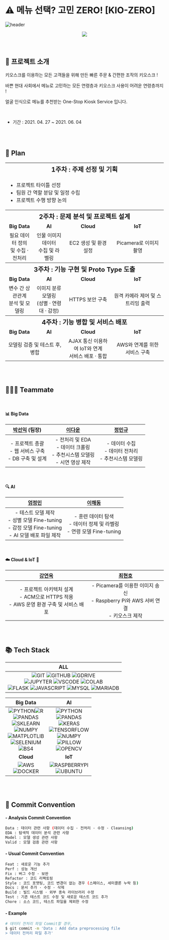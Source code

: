 # :warning: 메뉴 선택? 고민 ZERO! [KIO-ZERO]

![header](https://capsule-render.vercel.app/api?type=waving&color=FFD159&height=250&text=[KIO-ZERO]%20Project&&fontAlignY=45&desc=Multi%20Campus&Desc&descAlignY=25&descAlign=22)

<div align="center">
  <img src="https://user-images.githubusercontent.com/76501345/120985259-68bb1b00-c7b6-11eb-857c-f506df30dfb6.png">
</div>

<br>

<br>

## :pushpin: 프로젝트 소개

키오스크를 이용하는 모든 고객들을 위해 만든 빠른 주문 & 간편한 조작의 키오스크 !

바쁜 현대 사회에서 메뉴로 고민하는 모든 연령층과 키오스크 사용이 어려운 연령층까지 !

얼굴 인식으로 메뉴를 추천받는 One-Stop Kiosk Service 입니다.

<br>

- 기간 : 2021. 04. 27 ~ 2021. 06. 04

<br>

<br>

## :date: Plan

<table>
  <tr align="center">
    <th colspan="4"; style="font-size:20px";>1주차 : 주제 선정 및 기획</th>
  </tr>
  <tr>
    <td colspan="4">
    	<ul>
        <li>프로젝트 타이틀 선정</li>
        <li>팀원 간 역할 분담 및 일정 수립</li>
        <li>프로젝트 수행 방향 논의</li>
      </ul>
    </td>
  </tr>
  <tr align="center"; style="font-size:20px";>
    <th colspan="4">2주차 : 문제 분석 및 프로젝트 설계</th>
  </tr>
   <tr align="center"; style="font-weight:bold";>
    <td>Big Data</td>
    <td>AI</td>
    <td>Cloud</td>
    <td>IoT</td>
  </tr>
  <tr align="center">
    <td>필요 데이터 정의<br>및 수집 · 전처리</td>
    <td>인물 이미지 데이터<br>수집 및 라벨링</td>
    <td>EC2 생성 및 환경 설정</td>
    <td>Picamera로 이미지 촬영</td>
  </tr>
  <tr align="center"; style="font-size:20px";>
    <th colspan="4">3주차 : 기능 구현 및 Proto Type 도출</th>
  </tr>
   <tr align="center"; style="font-weight:bold";>
    <td>Big Data</td>
    <td>AI</td>
    <td>Cloud</td>
    <td>IoT</td>
  </tr>
  <tr align="center">
    <td>변수 간 상관관계<br>분석 및 모델링</td>
    <td>이미지 분류 모델링<br>(성별 · 연령대 · 감정)</td>
    <td>HTTPS 보안 구축</td>
    <td>원격 카메라 제어 및 스트리밍 출력</td>
  </tr>
  <tr align="center"; style="font-size:20px";>
    <th colspan="4">4주차 : 기능 병합 및 서비스 배포</th>
  </tr>
  <tr align="center"; style="font-weight:bold"; >
    <td>Big Data</td>
    <td>AI</td>
    <td>Cloud</td>
    <td>IoT</td>
  </tr>
  <tr align="center">
    <td colspan="2">모델링 검증 및 테스트 후, 병합</td>
    <td>AJAX 통신 이용하여 IoT와 연계<br>서비스 배포 · 통합</td>
    <td>AWS와 연계를 위한 서비스 구축</td>
  </tr>
</table>

<br>

<br>

## :family_man_woman_girl: Teammate

<br>

#### :bar_chart:  ​Big Data

|      [박선익](https://github.com/parksimis) (팀장)       |            [이다운](https://github.com/leedawoon)            |          [정민규](https://github.com/topdury)           |
| :------------------------------------------------------: | :----------------------------------------------------------: | :-----------------------------------------------------: |
| - 프로젝트 총괄<br>- 웹 서비스 구축<br>- DB 구축 및 설계 | - 전처리 및 EDA<br>- 데이터 크롤링<br>- 추천시스템 모델링<br>- 시연 영상 제작 | - 데이터 수집<br>- 데이터 전처리<br>- 추천시스템 모델링 |

<br>

#### :mag: AI

|           [엄정민](https://github.com/jungmin0710)           |           [이해동](https://github.com/leegongja07)           |
| :----------------------------------------------------------: | :----------------------------------------------------------: |
| - 테스트 모델 제작<br>- 성별 모델 Fine-tuning<br>- 감정 모델 Fine-tuning<br>- AI 모델 배포 파일 제작 | - 훈련 데이터 탐색<br>- 데이터 정제 및 라벨링<br>- 연령 모델 Fine-tuning |

<br>

#### :cloud: Cloud & IoT :nut_and_bolt:

|           [강연옥](https://github.com/janine-kang)           |             [최현호](https://github.com/choihhh)             |
| :----------------------------------------------------------: | :----------------------------------------------------------: |
| - 프로젝트 아키텍처 설계<br>- ACM으로 HTTPS 적용<br>- AWS 운영 환경 구축 및 서비스 배포 | - Picamera를 이용한 이미지 송신<br>- Raspberry Pi와 AWS 서버 연결<br>- 키오스크 제작 |

<br>

<br>

## :books:  ​Tech Stack

|                             ALL                              |
| :----------------------------------------------------------: |
| ![GIT](https://img.shields.io/badge/Git-gray?style=plastic&logo=git) ![GITHUB](https://img.shields.io/badge/GitHub-gray?style=plastic&logo=github)  ![GDRIVE](https://img.shields.io/badge/Google_Drive-gray?style=plastic&logo=google-drive) <br>![JUPYTER](https://img.shields.io/badge/Jupyter-v1.0.0-orange?style=plastic&logo=jupyter) ![VSCODE](https://img.shields.io/badge/VSCode-v1.56.2-blue?style=plastic&logo=visual-studio-code)   ![COLAB](https://img.shields.io/badge/Google_Colab-gray?style=plastic&logo=google-colab) <br>![FLASK](https://img.shields.io/badge/Flask-v2.0.1-lightgray?style=plastic&logo=flask)  ![JAVASCRIPT](https://img.shields.io/badge/Javascript-ES6+-yellow?style=plastic&logo=javascript) ![MYSQL](https://img.shields.io/badge/MySQL-v15.1-blue?style=plastic&logo=mysql)   ![MARIADB](https://img.shields.io/badge/MariaDB-v10.5.10-navy?style=plastic&logo=mariadb) |

|                           Big Data                           |                              AI                              |
| :----------------------------------------------------------: | :----------------------------------------------------------: |
| ![PYTHON](https://img.shields.io/badge/Python-v3.9-blue?style=plastic&logo=python)![R](https://img.shields.io/badge/R-v4.0.4-lightgray?style=plastic&logo=r)<br>![PANDAS](https://img.shields.io/badge/Pandas-v1.2.3-blue?style=plastic&logo=pandas)<br>![SKLEARN](https://img.shields.io/badge/Scikit_Learn-v0.24.1-orange?style=plastic&logo=scikit-learn)<br>![NUMPY](https://img.shields.io/badge/NumPy-v1.19.5-yellow?style=plastic&logo=numpy)<br>![MATPLOTLIB](https://img.shields.io/badge/Matplotlib-v3.3.4-lightgray?style=plastic&logo=matplotlib)<br>![SELENIUM](https://img.shields.io/badge/Selenium-v3.141.0-green?style=plastic&logo=selenium)<br>![BS4](https://img.shields.io/badge/BeautifulSoup4-v4.6.0-green?style=plastic&logo=beautifulsoup) | ![PYTHON](https://img.shields.io/badge/Python-v3.9-blue?style=plastic&logo=python)<br>![PANDAS](https://img.shields.io/badge/Pandas-v1.2.3-blue?style=plastic&logo=pandas)<br>![KERAS](https://img.shields.io/badge/Keras-v2.4.3-red?style=plastic&logo=keras)<br>![TENSORFLOW](https://img.shields.io/badge/Tensorflow-v2.5.0rc1-orange?style=plastic&logo=tensorflow)<br>![NUMPY](https://img.shields.io/badge/NumPy-v1.19.5-yellow?style=plastic&logo=numpy)<br>![PILLOW](https://img.shields.io/badge/Pillow-v8.1.2-yellow?style=plastic)<br>![OPENCV](https://img.shields.io/badge/OpenCV-v4.5.2.52-green?style=plastic&logo=opencv) |
|                         <b>Cloud</b>                         |                          <b>IoT</b>                          |
| ![AWS](https://img.shields.io/badge/AWS-gray?style=plastic&logo=amazon-aws)<br>![DOCKER](https://img.shields.io/badge/Docker-v19.03.11-blue?style=plastic&logo=docker) | ![RASPBERRYPI](https://img.shields.io/badge/Raspberry_Pi-red?style=plastic&logo=raspberry-pi)<br>![UBUNTU](https://img.shields.io/badge/Ubuntu-v20.10-orange?style=plastic&logo=ubuntu) |

<br>

<br>

## :traffic_light:  Commit Convention

#### - Analysis Commit Convention

```bash
Data : 데이터 관련 사항 (데이터 수집 · 전처리 · 수정 · Cleansing)
EDA : 탐색적 데이터 분석 관련 사항
Model : 모델 생성 관련 사항
Valid : 모델 검증 관련 사항
```

#### - Usual Commit Convention

```bash
Feat : 새로운 기능 추가
Perf : 성능 개선
Fix : 버그 수정 · 보완
Refactor : 코드 리팩토링
Style : 코드 포맷팅, 코드 변경이 없는 경우 (스페이스, 세미콜론 누락 등)
Docs : 문서 추가 · 수정 · 삭제
Build : 빌드 시스템 · 외부 종속 라이브러리 수정
Test : 기존 테스트 코드 수정 및 새로운 테스트 코드 추가
Chore : 소스 코드, 테스트 파일을 제외한 수정
```

#### - Example

```bash
# 데이터 전처리 파일 Commit할 경우,
$ git commit -m 'Data : Add data preprocessing file
> 데이터 전처리 파일 추가'
```

